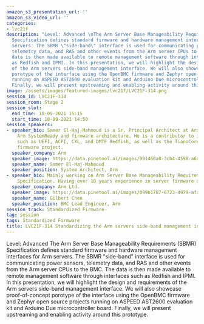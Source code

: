 ```yaml
---
amazon_s3_presentation_url: ''
amazon_s3_video_url: ''
categories:
- lvc21f
description: "Level: Advanced \nThe Arm Server Base Manageability Requirements (SBMR)
  Specification defines standard firmware and hardware management interfaces for Arm
  servers. The SBMR \"side-band\" interface is used for communicating power sensors,
  telemetry data, and RAS and other events from the Arm server CPUs to the BMC. The
  data is then made available to remote management software through interfaces such
  as Redfish and IPMI. In this presentation, we will highlight the design and requirements
  of the Arm servers side-band management interface. We will also showcase proof-of-concept
  porotype of the interface using the OpenBMC firmware and Zephyr open source projects
  running on ASPEED AST2600 evaluation kit and Arduino Due microcontroller board.
  Finally, we will present upstreaming and enabling activity around this prototype."
image: /assets/images/featured-images/lvc21f/LVC21F-314.png
session_id: LVC21F-314
session_room: Stage 2
session_slot:
  end_time: 10-09-2021 15:15
  start_time: 10-09-2021 14:50
session_speakers:
- speaker_bio: Samer El-Haj-Mahmoud is a Sr. Principal Architect at Arm, working on
    Arm SystemReady and firmware architecture. He is a contributor to industry standards
    such as UEFI, ACPI, CXL, and DMTF Redfish, as well as the TianoCore open source
    firmware project.
  speaker_company: Arm
  speaker_image: https://data.pinetool.ai/images/991460a0-3cb4-4598-a6de-71890e2c337d.png
  speaker_name: Samer El-Haj-Mahmoud
  speaker_position: System Architect, Arm
- speaker_bio: Mainly working on Arm Server Base Manageability Requirements(SBMR)
    Specification. Having over 10 years experience in server firmware development.
  speaker_company: Arm Ltd.
  speaker_image: https://data.pinetool.ai/images/099b1787-6723-4979-afa9-87d20d0c7675.jpeg
  speaker_name: Gilbert Chen
  speaker_position: BMC Lead Engineer, Arm
session_track: Standardized Firmware
tag: session
tags: Standardized Firmware
title: LVC21F-314 Standardizing the Arm servers side-band management interface
---
```


Level: Advanced 
The Arm Server Base Manageability Requirements (SBMR) Specification defines standard firmware and hardware management interfaces for Arm servers. The SBMR "side-band" interface is used for communicating power sensors, telemetry data, and RAS and other events from the Arm server CPUs to the BMC. The data is then made available to remote management software through interfaces such as Redfish and IPMI. In this presentation, we will highlight the design and requirements of the Arm servers side-band management interface. We will also showcase proof-of-concept porotype of the interface using the OpenBMC firmware and Zephyr open source projects running on ASPEED AST2600 evaluation kit and Arduino Due microcontroller board. Finally, we will present upstreaming and enabling activity around this prototype.